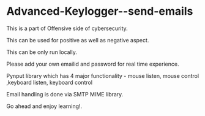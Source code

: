 # Advanced-Keylogger--send-emails
This is a part of Offensive side of cybersecurity.

This can be used for positive as well as negative aspect.

This can be only run locally.

Please add your own emailid and password for real time experience.

Pynput library which has 4 major functionality - mouse listen, mouse control ,keyboard listen, keyboard control

Email handling is done via SMTP MIME library.


Go ahead and enjoy learning!.
